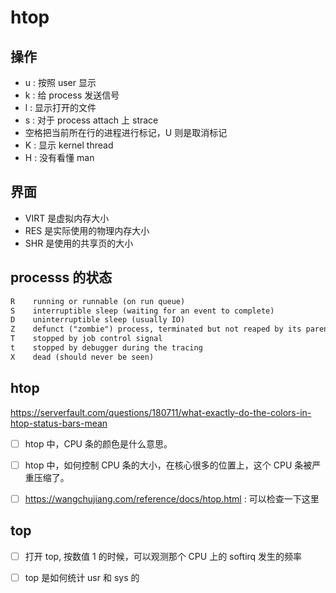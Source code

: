 # htop


## 操作
- u : 按照 user 显示
- k : 给 process 发送信号
- l : 显示打开的文件
- s : 对于 process attach 上 strace
- 空格把当前所在行的进程进行标记，U 则是取消标记
- K : 显示 kernel thread
- H : 没有看懂 man

## 界面
- VIRT 是虚拟内存大小
- RES 是实际使用的物理内存大小
- SHR 是使用的共享页的大小

## processs 的状态

```txt
R    running or runnable (on run queue)
S    interruptible sleep (waiting for an event to complete)
D    uninterruptible sleep (usually IO)
Z    defunct ("zombie") process, terminated but not reaped by its parent
T    stopped by job control signal
t    stopped by debugger during the tracing
X    dead (should never be seen)
```

## htop
https://serverfault.com/questions/180711/what-exactly-do-the-colors-in-htop-status-bars-mean
- [ ] htop 中，CPU 条的颜色是什么意思。

- [ ] htop 中，如何控制 CPU 条的大小，在核心很多的位置上，这个 CPU 条被严重压缩了。

- [ ] https://wangchujiang.com/reference/docs/htop.html : 可以检查一下这里

## top
- [ ] 打开 top, 按数值 1 的时候，可以观测那个 CPU 上的 softirq 发生的频率
- [ ] top 是如何统计 usr 和 sys 的



[^9]: https://peteris.rocks/blog/htop/

